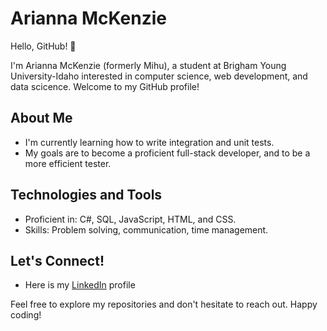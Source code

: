 # Arianna McKenzie

Hello, GitHub! 👋

I'm Arianna McKenzie (formerly Mihu), a student at Brigham Young University-Idaho interested in computer science, web development, and data scicence. Welcome to my GitHub profile!

## About Me

- I'm currently learning how to write integration and unit tests.
- My goals are to become a proficient full-stack developer, and to be a more efficient tester.

## Technologies and Tools

- Proficient in: C#, SQL, JavaScript, HTML, and CSS.
- Skills: Problem solving, communication, time management.

## Let's Connect!

- Here is my [LinkedIn](linkedin.com/in/arianna-mckenzie-427983250) profile

Feel free to explore my repositories and don't hesitate to reach out. Happy coding! 


